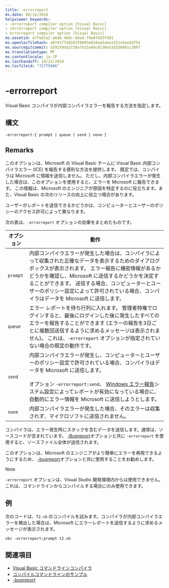 ```yaml
---
title: -errorreport
ms.date: 08/14/2018
helpviewer_keywords:
- -errorreport compiler option [Visual Basic]
- /errorreport compiler option [Visual Basic]
- errorreport compiler option [Visual Basic]
ms.assetid: a7fe83a2-a6d8-460c-8dad-79a8f433f501
ms.openlocfilehash: a9741f7a8283f8603e02dae5abea151c6ee5d75e
ms.sourcegitcommit: 559259da2738a7b33a46c0130e51d336091c2097
ms.translationtype: MT
ms.contentlocale: ja-JP
ms.lasthandoff: 10/22/2019
ms.locfileid: "72775666"
---
```

# <a name="-errorreport"></a>-errorreport

Visual Basic コンパイラが内部コンパイラエラーを報告する方法を指定します。

## <a name="syntax"></a>構文

```console
-errorreport:{ prompt | queue | send | none }
```

## <a name="remarks"></a>Remarks

このオプションは、Microsoft の Visual Basic チームに Visual Basic 内部コンパイラエラー (ICE) を報告する便利な方法を提供します。 既定では、コンパイラは Microsoft に情報を送信しません。 ただし、内部コンパイラエラーが発生した場合は、このオプションを使用すると、エラーを Microsoft に報告できます。 この情報は、Microsoft のエンジニアが原因を特定するのに役立ちます。また、Visual Basic の次のリリースの向上に役立つ場合があります。

ユーザーがレポートを送信できるかどうかは、コンピューターとユーザーのポリシーのアクセス許可によって異なります。

次の表は、`-errorreport` オプションの効果をまとめたものです。

|オプション|動作|
|---|---|
|`prompt`|内部コンパイラエラーが発生した場合は、コンパイラによって収集された正確なデータを表示するためのダイアログボックスが表示されます。 エラー報告に機密情報があるかどうかを確認し、Microsoft に送信するかどうかを決定することができます。 送信する場合、コンピューターとユーザーのポリシー設定によって許可されている場合、コンパイラはデータを Microsoft に送信します。|
|`queue`|エラー レポートを待ち行列に入れます。 管理者特権でログインすると、最後にログインした後に発生したすべてのエラーを報告することができます (エラーの報告を3日ごとに複数回送信するように求めるメッセージは表示されません)。 これは、`-errorreport` オプションが指定されていない場合の既定の動作です。|
|`send`|内部コンパイラエラーが発生し、コンピューターとユーザーのポリシー設定で許可されている場合、コンパイラはデータを Microsoft に送信します。<br /><br /> オプション `-errorreport:send`、 [Windows エラー報告](/windows/desktop/wer/windows-error-reporting)システム設定によってレポートが有効になっている場合に、自動的にエラー情報を Microsoft に送信しようとします。 |
|`none`|内部コンパイラエラーが発生した場合、そのエラーは収集されず、マイクロソフトに送信されません。|

コンパイラは、エラー発生時にスタックを含むデータを送信します。通常は、ソースコードが含まれています。 [-Bugreport](../../../visual-basic/reference/command-line-compiler/bugreport.md)オプションと共に `-errorreport` を使用すると、ソースファイル全体が送信されます。

このオプションは、Microsoft のエンジニアがより簡単にエラーを再現できるようにするため、 [-bugreport](../../../visual-basic/reference/command-line-compiler/bugreport.md)オプションと共に使用することをお勧めします。

> [!NOTE]
> `-errorreport` オプションは、Visual Studio 開発環境内からは使用できません。これは、コマンドラインからコンパイルする場合にのみ使用できます。

## <a name="example"></a>例

次のコードは、`T2.vb` のコンパイルを試みます。コンパイラが内部コンパイラエラーを検出した場合は、Microsoft にエラーレポートを送信するように求めるメッセージが表示されます。

```console
vbc -errorreport:prompt t2.vb
```

## <a name="see-also"></a>関連項目

- [Visual Basic コマンドラインコンパイラ](../../../visual-basic/reference/command-line-compiler/index.md)
- [コンパイルコマンドラインのサンプル](../../../visual-basic/reference/command-line-compiler/sample-compilation-command-lines.md)
- [-bugreport](../../../visual-basic/reference/command-line-compiler/bugreport.md)
